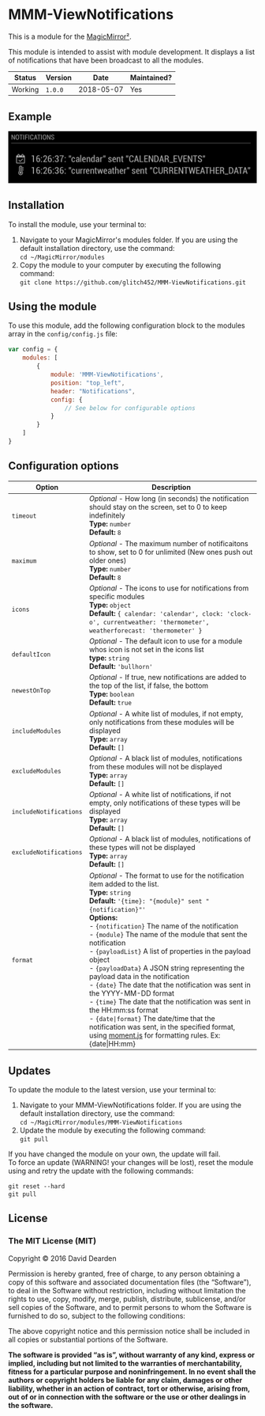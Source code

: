 # MMM-ViewNotifications

This is a module for the [MagicMirror²](https://github.com/MichMich/MagicMirror/).

This module is intended to assist with module development.  It displays a list of notifications that have been broadcast to all the modules.  

| Status | Version | Date | Maintained? |
|------- |-------- |----- |------------ |
| Working | `1.0.0` | 2018-05-07 | Yes |

## Example
![Screenshot of MMM-ViewNotifications](/images/sample.png?raw=true "Example screenshot")

## Installation
To install the module, use your terminal to:
1. Navigate to your MagicMirror's modules folder.  If you are using the default installation directory, use the command:<br />`cd ~/MagicMirror/modules`
2. Copy the module to your computer by executing the following command:<br />`git clone https://github.com/glitch452/MMM-ViewNotifications.git`

## Using the module

To use this module, add the following configuration block to the modules array in the `config/config.js` file:
```js
var config = {
    modules: [
        {
            module: 'MMM-ViewNotifications',
            position: "top_left",
            header: "Notifications",
            config: {
                // See below for configurable options
            }
        }
    ]
}
```

## Configuration options

| Option                 | Description
|----------------------- |--------------
| `timeout`              | *Optional* - How long (in seconds) the notification should stay on the screen, set to 0 to keep indefinitely<br />**Type:** `number`<br />**Default:** `8`
| `maximum`              | *Optional* - The maximum number of notificaitons to show, set to 0 for unlimited (New ones push out older ones)<br />**Type:** `number`<br />**Default:** `8`
| `icons`                | *Optional* - The icons to use for notifications from specific modules<br />**Type:** `object`<br />**Default:** `{ calendar: 'calendar', clock: 'clock-o', currentweather: 'thermometer', weatherforecast: 'thermometer' }`
| `defaultIcon`          | *Optional* - The default icon to use for a module whos icon is not set in the icons list<br />**type:** `string`<br />**Default:** `'bullhorn'`
| `newestOnTop`          | *Optional* - If true, new notifications are added to the top of the list, if false, the bottom<br />**Type:** `boolean`<br />**Default:** `true`
| `includeModules`       | *Optional* - A white list of modules, if not empty, only notifications from these modules will be displayed<br />**Type:** `array`<br />**Default:** `[]`
| `excludeModules`       | *Optional* - A black list of modules, notifications from these modules will not be displayed<br />**Type:** `array`<br />**Default:** `[]`
| `includeNotifications` | *Optional* - A white list of notifications, if not empty, only notifications of these types will be displayed<br />**Type:** `array`<br />**Default:** `[]`
| `excludeNotifications` | *Optional* - A black list of modules, notifications of these types will not be displayed<br />**Type:** `array`<br />**Default:** `[]`
| `format`               | *Optional* - The format to use for the notification item added to the list. <br />**Type:** `string`<br />**Default:** `'{time}: "{module}" sent "{notification}"'`<br />**Options:** <br /> - `{notification}`  The name of the notification<br /> - `{module}`  The name of the module that sent the notification<br /> - `{payloadList}`  A list of properties in the payload object<br /> - `{payloadData}`  A JSON string representing the payload data in the notification<br /> - `{date}`  The date that the notification was sent in the YYYY-MM-DD format<br /> - `{time}`  The date that the notification was sent in the HH:mm:ss format<br /> - `{date\|format}`  The date/time that the notification was sent, in the specified format, <br />using [moment.js](https://momentjs.com/docs/#/displaying/format/) for formatting rules.  Ex: {date\|HH:mm}

## Updates
To update the module to the latest version, use your terminal to:
1. Navigate to your MMM-ViewNotifications folder.  If you are using the default installation directory, use the command:<br />`cd ~/MagicMirror/modules/MMM-ViewNotifications`
2. Update the module by executing the following command:<br />`git pull`

If you have changed the module on your own, the update will fail.  <br />To force an update (WARNING! your changes will be lost), reset the module using and retry the update with the following commands:
```
git reset --hard
git pull
```

## License

### The MIT License (MIT)

Copyright © 2016 David Dearden

Permission is hereby granted, free of charge, to any person
obtaining a copy of this software and associated documentation
files (the “Software”), to deal in the Software without
restriction, including without limitation the rights to use,
copy, modify, merge, publish, distribute, sublicense, and/or sell
copies of the Software, and to permit persons to whom the
Software is furnished to do so, subject to the following
conditions:

The above copyright notice and this permission notice shall be
included in all copies or substantial portions of the Software.

**The software is provided “as is”, without warranty of any kind, express or implied, including but not limited to the warranties of merchantability, fitness for a particular purpose and noninfringement. In no event shall the authors or copyright holders be liable for any claim, damages or other liability, whether in an action of contract, tort or otherwise, arising from, out of or in connection with the software or the use or other dealings in the software.**